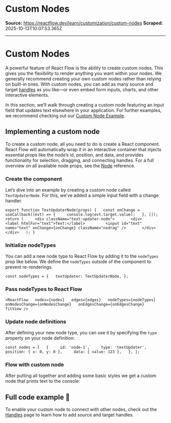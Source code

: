 # Custom Nodes

**Source:** https://reactflow.dev/learn/customization/custom-nodes
**Scraped:** 2025-10-13T10:07:53.365Z

---

# Custom Nodes

A powerful feature of React Flow is the ability to create custom nodes. This gives you the flexibility to render anything you want within your nodes. We generally recommend creating your own custom nodes rather than relying on built-in ones. With custom nodes, you can add as many source and target [handles](/learn/customization/handles) as you like—or even embed form inputs, charts, and other interactive elements.

In this section, we’ll walk through creating a custom node featuring an input field that updates text elsewhere in your application. For further examples, we recommend checking out our [Custom Node Example](/examples/nodes/custom-node).

## Implementing a custom node[](#implementing-a-custom-node)

To create a custom node, all you need to do is create a React component. React Flow will automatically wrap it in an interactive container that injects essential props like the node’s id, position, and data, and provides functionality for selection, dragging, and connecting handles. For a full overview on all available node props, see the [Node](/api-reference/types/node-props) reference.

### Create the component[](#create-the-component)

Let’s dive into an example by creating a custom node called `TextUpdaterNode`. For this, we’ve added a simple input field with a change handler.

`export function TextUpdaterNode(props) {   const onChange = useCallback((evt) => {     console.log(evt.target.value);   }, []);     return (     <div className="text-updater-node">       <div>         <label htmlFor="text">Text:</label>         <input id="text" name="text" onChange={onChange} className="nodrag" />       </div>     </div>   ); }`

### Initialize nodeTypes[](#initialize-nodetypes)

You can add a new node type to React Flow by adding it to the `nodeTypes` prop like below. We define the `nodeTypes` outside of the component to prevent re-renderings.

`const nodeTypes = {   textUpdater: TextUpdaterNode, };`

### Pass nodeTypes to React Flow[](#pass-nodetypes-to-react-flow)

`<ReactFlow   nodes={nodes}   edges={edges}   nodeTypes={nodeTypes}   onNodesChange={onNodesChange}   onEdgesChange={onEdgesChange}   fitView />`

### Update node definitions[](#update-node-definitions)

After defining your new node type, you can use it by specifying the `type` property on your node definition:

`const nodes = [   {     id: 'node-1',     type: 'textUpdater',     position: { x: 0, y: 0 },     data: { value: 123 },   }, ];`

### Flow with custom node[](#flow-with-custom-node)

After putting all together and adding some basic styles we get a custom node that prints text to the console:

## Full code example 🏁[](#full-code-example-)

To enable your custom node to connect with other nodes, check out the [Handles](/learn/customization/handles) page to learn how to add source and target handles.
